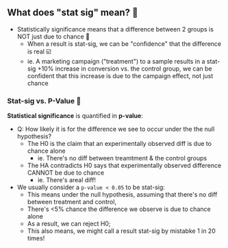 ## What does "stat sig" mean? 🎯
- Statistically significance means that a difference between 2 groups is NOT just due to chance 🥎
  - When a result is stat-sig, we can be "confidence" that the difference is real ☑️
  - ie. A marketing campaign ("treatment") to a sample results in a stat-sig +10% increase in conversion vs. the control group, we can be confident that this increase is due to the campaign effect, not just chance  

### Stat-sig vs. P-Value 🧵
**Statistical significance** is quantified in **p-value**:
- Q: How likely it is for the difference we see to occur under the the null hypothesis?
  - The H0 is the claim that an experimentally observed diff is due to chance alone
    - ie. There's no diff between treamtment & the control groups
  - The HA contradicts H0 says that experimentally observed difference CANNOT be due to chance
    - ie. There's areal diff! 
- We usually consider a `p-value < 0.05` to be stat-sig:
  -  This means under the null hypothesis, assuming that there's no diff between treatment and control,
    - There's <5% chance the difference we observe is due to chance alone
    - As a result, we can reject H0; 
    - This also means, we might call a result stat-sig by mistabke 1 in 20 times!  
    
     
